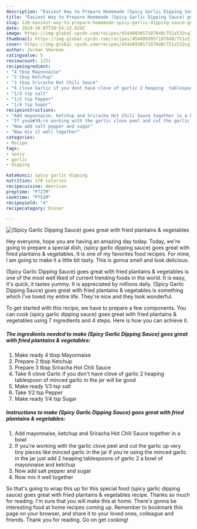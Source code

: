 ```yaml
---
description: "Easiest Way to Prepare Homemade (Spicy Garlic Dipping Sauce) goes great with fried plantains &amp;amp; vegetables"
title: "Easiest Way to Prepare Homemade (Spicy Garlic Dipping Sauce) goes great with fried plantains &amp;amp; vegetables"
slug: 128-easiest-way-to-prepare-homemade-spicy-garlic-dipping-sauce-goes-great-with-fried-plantains-and-amp-vegetables
date: 2020-10-07T20:54:22.829Z
image: https://img-global.cpcdn.com/recipes/4544093057187840/751x532cq70/spicy-garlic-dipping-sauce-goes-great-with-fried-plantains-vegetables-recipe-main-photo.jpg
thumbnail: https://img-global.cpcdn.com/recipes/4544093057187840/751x532cq70/spicy-garlic-dipping-sauce-goes-great-with-fried-plantains-vegetables-recipe-main-photo.jpg
cover: https://img-global.cpcdn.com/recipes/4544093057187840/751x532cq70/spicy-garlic-dipping-sauce-goes-great-with-fried-plantains-vegetables-recipe-main-photo.jpg
author: Jordan Sherman
ratingvalue: 5
reviewcount: 1251
recipeingredient:
- "4 tbsp Mayonnaise"
- "2 tbsp Ketchup"
- "3 tbsp Sriracha Hot Chili Sauce"
- "6 clove Garlic if you dont have clove of garlic 2 heaping  tablespoon of minced garlic in the jar will be good"
- "1/3 tsp salt"
- "1/2 tsp Pepper"
- "1/4 tsp Sugar"
recipeinstructions:
- "Add mayonnaise, ketchup and Sriracha Hot Chili Sauce together in a bowl"
- "If you&#39;re working with the garlic clove peel and cut the garlic up very tiny pieces like minced garlic in the jar if you&#39;re using the minced garlic in the jar just add 2 heaping tablespoons of garlic 2 a bowl of mayonnaise and ketchup"
- "Now add salt pepper and sugar"
- "Now mix it well together"
categories:
- Recipe
tags:
- spicy
- garlic
- dipping

katakunci: spicy garlic dipping 
nutrition: 170 calories
recipecuisine: American
preptime: "PT27M"
cooktime: "PT52M"
recipeyield: "4"
recipecategory: Dinner

---
```



![(Spicy Garlic Dipping Sauce) goes great with fried plantains &amp; vegetables](https://img-global.cpcdn.com/recipes/4544093057187840/751x532cq70/spicy-garlic-dipping-sauce-goes-great-with-fried-plantains-vegetables-recipe-main-photo.jpg)

Hey everyone, hope you are having an amazing day today. Today, we're going to prepare a special dish, (spicy garlic dipping sauce) goes great with fried plantains &amp; vegetables. It is one of my favorites food recipes. For mine, I am going to make it a little bit tasty. This is gonna smell and look delicious.



(Spicy Garlic Dipping Sauce) goes great with fried plantains &amp; vegetables is one of the most well liked of current trending foods in the world. It is easy, it's quick, it tastes yummy. It is appreciated by millions daily. (Spicy Garlic Dipping Sauce) goes great with fried plantains &amp; vegetables is something which I've loved my entire life. They're nice and they look wonderful.


To get started with this recipe, we have to prepare a few components. You can cook (spicy garlic dipping sauce) goes great with fried plantains &amp; vegetables using 7 ingredients and 4 steps. Here is how you can achieve it.

<!--inarticleads1-->

##### The ingredients needed to make (Spicy Garlic Dipping Sauce) goes great with fried plantains &amp; vegetables:

1. Make ready 4 tbsp Mayonnaise
1. Prepare 2 tbsp Ketchup
1. Prepare 3 tbsp Sriracha Hot Chili Sauce
1. Take 6 clove Garlic if you don&#39;t have clove of garlic 2 heaping  tablespoon of minced garlic in the jar will be good
1. Make ready 1/3 tsp salt
1. Take 1/2 tsp Pepper
1. Make ready 1/4 tsp Sugar




<!--inarticleads2-->

##### Instructions to make (Spicy Garlic Dipping Sauce) goes great with fried plantains &amp; vegetables:

1. Add mayonnaise, ketchup and Sriracha Hot Chili Sauce together in a bowl
1. If you&#39;re working with the garlic clove peel and cut the garlic up very tiny pieces like minced garlic in the jar if you&#39;re using the minced garlic in the jar just add 2 heaping tablespoons of garlic 2 a bowl of mayonnaise and ketchup
1. Now add salt pepper and sugar
1. Now mix it well together




So that's going to wrap this up for this special food (spicy garlic dipping sauce) goes great with fried plantains &amp; vegetables recipe. Thanks so much for reading. I'm sure that you will make this at home. There's gonna be interesting food at home recipes coming up. Remember to bookmark this page on your browser, and share it to your loved ones, colleague and friends. Thank you for reading. Go on get cooking!
